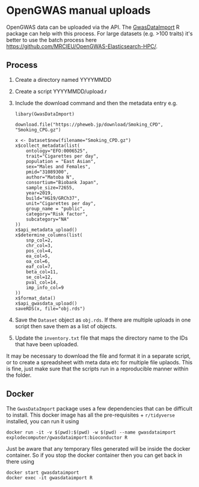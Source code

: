# OpenGWAS manual uploads

OpenGWAS data can be uploaded via the API. The [GwasDataImport](https://github.com/mrcieu/gwasdataimport) R package can help with this process. For large datasets (e.g. >100 traits) it's better to use the batch process here https://github.com/MRCIEU/OpenGWAS-Elasticsearch-HPC/.


## Process

1. Create a directory named YYYYMMDD
2. Create a script YYYYMMDD/upload.r
3. Include the download command and then the metadata entry e.g.

	```
	libary(GwasDataImport)

	download.file("https://pheweb.jp/download/Smoking_CPD", "Smoking_CPG.gz")

	x <- Dataset$new(filename="Smoking_CPD.gz")
	x$collect_metadata(list(
		ontology="EFO:0006525",
		trait="Cigarettes per day",
		population = "East Asian",
		sex="Males and Females",
		pmid="31089300",
		author="Matoba N",
		consortium="Biobank Japan",
		sample_size=72655,
		year=2019,
		build="HG19/GRCh37",
		unit="Cigarettes per day",
		group_name = "public",
		category="Risk factor",
		subcategory="NA"
	))
	x$api_metadata_upload()
	x$determine_columns(list(
		snp_col=2,
		chr_col=3,
		pos_col=4,
		ea_col=5,
		oa_col=6,
		eaf_col=7,
		beta_col=11,
		se_col=12,
		pval_col=14,
		imp_info_col=9
	))
	x$format_data()
	x$api_gwasdata_upload()
	saveRDS(x, file="obj.rds")
	```

4. Save the `Dataset` object as `obj.rds`. If there are multiple uploads in one script then save them as a list of objects.
5. Update the `inventory.txt` file that maps the directory name to the IDs that have been uploaded.

It may be necessary to download the file and format it in a separate script, or to create a spreadsheet with meta data etc for multiple file uplaods. This is fine, just make sure that the scripts run in a reproducible manner within the folder.

## Docker

The `GwasDataImport` package uses a few dependencies that can be difficult to install. This docker image has all the pre-requisites + `r/tidyverse` installed, you can run it using

```
docker run -it -v $(pwd):$(pwd) -w $(pwd) --name gwasdataimport explodecomputer/gwasdataimport:bioconductor R
```

Just be aware that any temporary files generated will be inside the docker container. So if you stop the docker container then you can get back in there using

```
docker start gwasdataimport
docker exec -it gwasdataimport R
```
